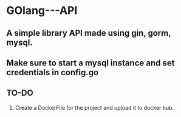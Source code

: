 # GOlang---API

## A simple library API made using gin, gorm, mysql.

## Make sure to start a mysql instance and set credentials in config.go

## TO-DO

1) Create a DockerFile for the project and upload it to docker hub.
